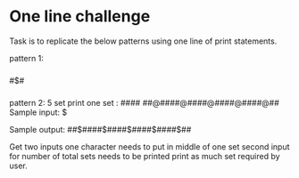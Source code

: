 # One line challenge

Task is to replicate the below patterns using one line of print statements.

pattern 1:

###
#$#
###

pattern 2:
5 set print
one set : ##<char entered by user>##
##@####@####@####@####@##
Sample input: $
	      

Sample output: ##$####$####$####$####$##

Get two inputs
one character needs to put in middle of one set
second input for number of total sets needs to be printed
print as much set required by user. 
